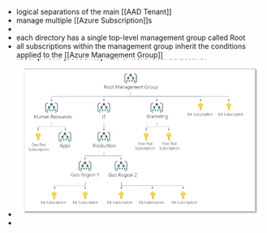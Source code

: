 - logical separations of the main [[AAD Tenant]]
- manage multiple [[Azure Subscription]]s
-
- each directory has a single top-level management group called Root
- all subscriptions within the management group inherit the conditions applied to the [[Azure Management Group]]
- ![image.png](../assets/image_1666819523377_0.png)
-